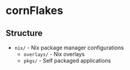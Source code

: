 # cornFlakes


## Structure

- `nix/` - Nix package manager configurations
  - `overlays/` - Nix overlays
  - `pkgs/` - Self packaged applications
